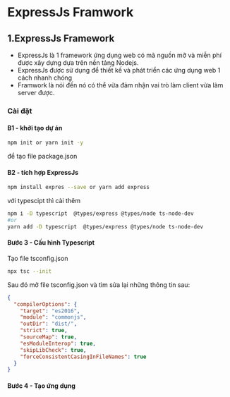 # ExpressJs Framwork

## 1.ExpressJs Framework

- ExpressJs là 1 framework ứng dụng web có mã nguồn mỡ và miễn phí được xây dựng dựa trên nền tảng Nodejs.
- ExpressJs được sử dụng để thiết kế và phát triển các ứng dụng web 1 cách nhanh chóng
- Framwork là nói đến nó có thể vừa đảm nhận vai trò làm client vừa làm server được.

### Cài đặt

#### B1 - khởi tạo dự án
```bash
npm init or yarn init -y 
```
để tạo file package.json

#### B2 - tích hợp ExpressJs
```bash
npm install expres --save or yarn add express
```
với typescipt thì cài thêm
```bash
npm i -D typescript  @types/express @types/node ts-node-dev
#or
yarn add -D typescript  @types/express @types/node ts-node-dev
```

#### Bước 3 - Cấu hình Typescript

Tạo file tsconfig.json

```bash
npx tsc --init
```
Sau đó mở file tsconfig.json và tìm sửa lại những thông tin sau:

```json
{
  "compilerOptions": {
    "target": "es2016",
    "module": "commonjs",
    "outDir": "dist/",
    "strict": true,
    "sourceMap": true,
    "esModuleInterop": true,
    "skipLibCheck": true,
    "forceConsistentCasingInFileNames": true
  }
}

```
#### Bước 4 - Tạo ứng dụng
